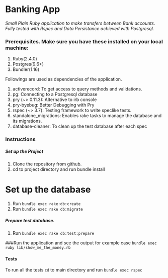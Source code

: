 # Banking App
*Small Plain Ruby application to make transfers between Bank accounts. Fully tested with Rspec and Data Persistance achieved with Postgresql.*

### Prerequisites. Make sure you have these installed on your local machine:

1. Ruby(2.4.0)
2. Postgres(9.6+)
3. Bundler(1.16)


Followings are used as dependencies of the application.
1. activerecord: To get access to query methods and validations.
2. pg: Connecting to a Postgresql database
3. pry (~> 0.11.3): Alternative to irb console
4. pry-byebug: Better Debugging with Pry
5. rspec (~> 3.7): Testing framework to write speclike tests.
6. standalone_migrations: Enables rake tasks to manage the database and its migrations.
7. database-cleaner: To clean up the test database after each spec
### Instructions

##### Set up the Project
1. Clone the repository from github.
2. cd to project directory and run bundle install

# Set up the database
1. Run `bundle exec rake:db:create`
2. Run `bundle exec rake db:migrate`

##### Prepare test database.
1. Run `bundle exec rake db:test:prepare`

###Run the application and see the output for example case
`bundle exec ruby lib/show_me_the_money.rb`

#### Tests
To run all the tests `cd` to main directory and run
`bundle exec rspec`